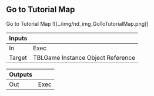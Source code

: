 ## Go to Tutorial Map
Go to Tutorial Map
![[../img/nd_img_GoToTutorialMap.png]]

|Inputs||
|--|--|
| In | Exec |
| Target | TBLGame Instance Object Reference |

|Outputs||
|--|--|
| Out | Exec |
